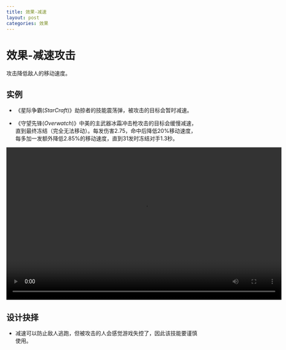 ```yaml
---
title: 效果-减速
layout: post
categories: 效果
---
```


# 效果-减速攻击
攻击降低敌人的移动速度。

## 实例

- 《星际争霸(*StarCraft*)》劫掠者的技能震荡弹，被攻击的目标会暂时减速。

- 《守望先锋(*Overwatch*)》中美的主武器冰霜冲击枪攻击的目标会缓慢减速，直到最终冻结（完全无法移动）。每发伤害2.75，命中后降低20%移动速度，每多加一发额外降低2.85%的移动速度，直到31发时冻结对手1.3秒。

<video width="720" height="400" controls>
    <source src="{{ site.url }}/videos/美-冰霜冲击枪.mp4" type="video/mp4">
</video>

## 设计抉择
- 减速可以防止敌人逃跑，但被攻击的人会感觉游戏失控了，因此该技能要谨慎使用。